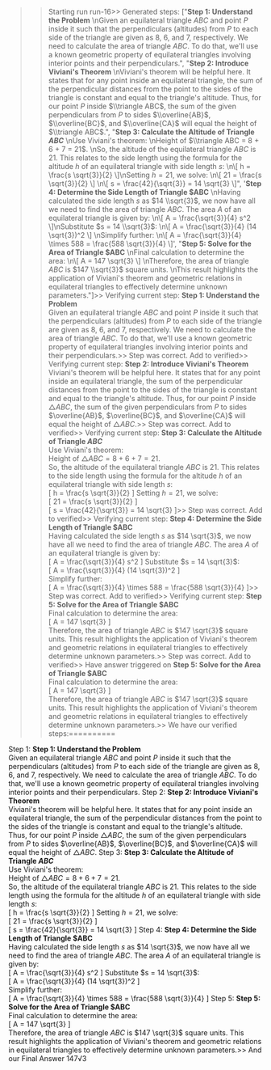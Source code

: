 >> Starting run run-16>> 
Generated steps: 
["**Step 1: Understand the Problem**  \nGiven an equilateral triangle $ABC$ and point $P$ inside it such that the perpendiculars (altitudes) from $P$ to each side of the triangle are given as 8, 6, and 7, respectively. We need to calculate the area of triangle $ABC$. To do that, we'll use a known geometric property of equilateral triangles involving interior points and their perpendiculars.", "**Step 2: Introduce Viviani's Theorem**  \nViviani's theorem will be helpful here. It states that for any point inside an equilateral triangle, the sum of the perpendicular distances from the point to the sides of the triangle is constant and equal to the triangle's altitude. Thus, for our point $P$ inside $\\triangle ABC$, the sum of the given perpendiculars from $P$ to sides $\\overline{AB}$, $\\overline{BC}$, and $\\overline{CA}$ will equal the height of $\\triangle ABC$.", "**Step 3: Calculate the Altitude of Triangle $ABC$**  \nUse Viviani's theorem:  \nHeight of $\\triangle ABC = 8 + 6 + 7 = 21$.  \nSo, the altitude of the equilateral triangle $ABC$ is 21. This relates to the side length using the formula for the altitude $h$ of an equilateral triangle with side length $s$:  \n\\[ h = \\frac{s \\sqrt{3}}{2} \\]\nSetting $h = 21$, we solve:  \n\\[ 21 = \\frac{s \\sqrt{3}}{2} \\]  \n\\[ s = \\frac{42}{\\sqrt{3}} = 14 \\sqrt{3} \\]", '**Step 4: Determine the Side Length of Triangle $ABC**  \nHaving calculated the side length $s$ as $14 \\sqrt{3}$, we now have all we need to find the area of triangle $ABC$. The area $A$ of an equilateral triangle is given by:  \n\\[ A = \\frac{\\sqrt{3}}{4} s^2 \\]\nSubstitute $s = 14 \\sqrt{3}$:  \n\\[ A = \\frac{\\sqrt{3}}{4} (14 \\sqrt{3})^2 \\]  \nSimplify further:  \n\\[ A = \\frac{\\sqrt{3}}{4} \\times 588 = \\frac{588 \\sqrt{3}}{4} \\]', "**Step 5: Solve for the Area of Triangle $ABC**  \nFinal calculation to determine the area:  \n\\[ A = 147 \\sqrt{3} \\]  \nTherefore, the area of triangle $ABC$ is $147 \\sqrt{3}$ square units. \nThis result highlights the application of Viviani's theorem and geometric relations in equilateral triangles to effectively determine unknown parameters."]>> 
Verifying current step: 
**Step 1: Understand the Problem**  
Given an equilateral triangle $ABC$ and point $P$ inside it such that the perpendiculars (altitudes) from $P$ to each side of the triangle are given as 8, 6, and 7, respectively. We need to calculate the area of triangle $ABC$. To do that, we'll use a known geometric property of equilateral triangles involving interior points and their perpendiculars.>> 
Step was correct. Add to verified>> 
Verifying current step: 
**Step 2: Introduce Viviani's Theorem**  
Viviani's theorem will be helpful here. It states that for any point inside an equilateral triangle, the sum of the perpendicular distances from the point to the sides of the triangle is constant and equal to the triangle's altitude. Thus, for our point $P$ inside $\triangle ABC$, the sum of the given perpendiculars from $P$ to sides $\overline{AB}$, $\overline{BC}$, and $\overline{CA}$ will equal the height of $\triangle ABC$.>> 
Step was correct. Add to verified>> 
Verifying current step: 
**Step 3: Calculate the Altitude of Triangle $ABC$**  
Use Viviani's theorem:  
Height of $\triangle ABC = 8 + 6 + 7 = 21$.  
So, the altitude of the equilateral triangle $ABC$ is 21. This relates to the side length using the formula for the altitude $h$ of an equilateral triangle with side length $s$:  
\[ h = \frac{s \sqrt{3}}{2} \]
Setting $h = 21$, we solve:  
\[ 21 = \frac{s \sqrt{3}}{2} \]  
\[ s = \frac{42}{\sqrt{3}} = 14 \sqrt{3} \]>> 
Step was correct. Add to verified>> 
Verifying current step: 
**Step 4: Determine the Side Length of Triangle $ABC**  
Having calculated the side length $s$ as $14 \sqrt{3}$, we now have all we need to find the area of triangle $ABC$. The area $A$ of an equilateral triangle is given by:  
\[ A = \frac{\sqrt{3}}{4} s^2 \]
Substitute $s = 14 \sqrt{3}$:  
\[ A = \frac{\sqrt{3}}{4} (14 \sqrt{3})^2 \]  
Simplify further:  
\[ A = \frac{\sqrt{3}}{4} \times 588 = \frac{588 \sqrt{3}}{4} \]>> 
Step was correct. Add to verified>> 
Verifying current step: 
**Step 5: Solve for the Area of Triangle $ABC**  
Final calculation to determine the area:  
\[ A = 147 \sqrt{3} \]  
Therefore, the area of triangle $ABC$ is $147 \sqrt{3}$ square units. 
This result highlights the application of Viviani's theorem and geometric relations in equilateral triangles to effectively determine unknown parameters.>> 
Step was correct. Add to verified>> 
Have answer triggered on **Step 5: Solve for the Area of Triangle $ABC**  
Final calculation to determine the area:  
\[ A = 147 \sqrt{3} \]  
Therefore, the area of triangle $ABC$ is $147 \sqrt{3}$ square units. 
This result highlights the application of Viviani's theorem and geometric relations in equilateral triangles to effectively determine unknown parameters.>> 
We have our verified steps:==========
>> 
Step 1:
**Step 1: Understand the Problem**  
Given an equilateral triangle $ABC$ and point $P$ inside it such that the perpendiculars (altitudes) from $P$ to each side of the triangle are given as 8, 6, and 7, respectively. We need to calculate the area of triangle $ABC$. To do that, we'll use a known geometric property of equilateral triangles involving interior points and their perpendiculars.
Step 2:
**Step 2: Introduce Viviani's Theorem**  
Viviani's theorem will be helpful here. It states that for any point inside an equilateral triangle, the sum of the perpendicular distances from the point to the sides of the triangle is constant and equal to the triangle's altitude. Thus, for our point $P$ inside $\triangle ABC$, the sum of the given perpendiculars from $P$ to sides $\overline{AB}$, $\overline{BC}$, and $\overline{CA}$ will equal the height of $\triangle ABC$.
Step 3:
**Step 3: Calculate the Altitude of Triangle $ABC$**  
Use Viviani's theorem:  
Height of $\triangle ABC = 8 + 6 + 7 = 21$.  
So, the altitude of the equilateral triangle $ABC$ is 21. This relates to the side length using the formula for the altitude $h$ of an equilateral triangle with side length $s$:  
\[ h = \frac{s \sqrt{3}}{2} \]
Setting $h = 21$, we solve:  
\[ 21 = \frac{s \sqrt{3}}{2} \]  
\[ s = \frac{42}{\sqrt{3}} = 14 \sqrt{3} \]
Step 4:
**Step 4: Determine the Side Length of Triangle $ABC**  
Having calculated the side length $s$ as $14 \sqrt{3}$, we now have all we need to find the area of triangle $ABC$. The area $A$ of an equilateral triangle is given by:  
\[ A = \frac{\sqrt{3}}{4} s^2 \]
Substitute $s = 14 \sqrt{3}$:  
\[ A = \frac{\sqrt{3}}{4} (14 \sqrt{3})^2 \]  
Simplify further:  
\[ A = \frac{\sqrt{3}}{4} \times 588 = \frac{588 \sqrt{3}}{4} \]
Step 5:
**Step 5: Solve for the Area of Triangle $ABC**  
Final calculation to determine the area:  
\[ A = 147 \sqrt{3} \]  
Therefore, the area of triangle $ABC$ is $147 \sqrt{3}$ square units. 
This result highlights the application of Viviani's theorem and geometric relations in equilateral triangles to effectively determine unknown parameters.>> 
And our Final Answer
147√3